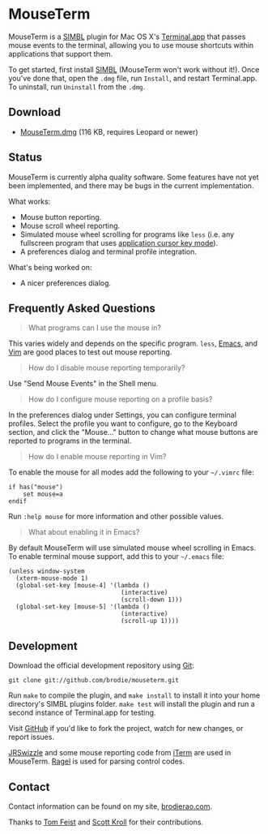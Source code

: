 MouseTerm
=========

MouseTerm is a [SIMBL][1] plugin for Mac OS X's [Terminal.app][2] that passes
mouse events to the terminal, allowing you to use mouse shortcuts within
applications that support them.

To get started, first install [SIMBL][1] (MouseTerm won't work without it!).
Once you've done that, open the `.dmg` file, run `Install`, and restart
Terminal.app. To uninstall, run `Uninstall` from the `.dmg`.

[1]: http://www.culater.net/software/SIMBL/SIMBL.php
[2]: http://www.apple.com/macosx/technology/unix.html


Download
--------

* [MouseTerm.dmg][3] (116 KB, requires Leopard or newer)

[3]: http://bitheap.org/mouseterm/MouseTerm.dmg


Status
------

MouseTerm is currently alpha quality software. Some features have not yet
been implemented, and there may be bugs in the current implementation.

What works:

* Mouse button reporting.
* Mouse scroll wheel reporting.
* Simulated mouse wheel scrolling for programs like `less` (i.e. any
  fullscreen program that uses [application cursor key mode][4]).
* A preferences dialog and terminal profile integration.

What's being worked on:

* A nicer preferences dialog.

[4]: http://the.earth.li/~sgtatham/putty/0.60/htmldoc/Chapter4.html#config-appcursor


Frequently Asked Questions
--------------------------

> What programs can I use the mouse in?

This varies widely and depends on the specific program. `less`, [Emacs][5],
and [Vim][6] are good places to test out mouse reporting.

> How do I disable mouse reporting temporarily?

Use "Send Mouse Events" in the Shell menu.

> How do I configure mouse reporting on a profile basis?

In the preferences dialog under Settings, you can configure terminal
profiles. Select the profile you want to configure, go to the Keyboard
section, and click the "Mouse..." button to change what mouse buttons
are reported to programs in the terminal.

> How do I enable mouse reporting in Vim?

To enable the mouse for all modes add the following to your `~/.vimrc` file:

    if has("mouse")
        set mouse=a
    endif

Run `:help mouse` for more information and other possible values.

> What about enabling it in Emacs?

By default MouseTerm will use simulated mouse wheel scrolling in Emacs. To
enable terminal mouse support, add this to your `~/.emacs` file:

    (unless window-system
      (xterm-mouse-mode 1)
      (global-set-key [mouse-4] '(lambda ()
                                   (interactive)
                                   (scroll-down 1)))
      (global-set-key [mouse-5] '(lambda ()
                                   (interactive)
                                   (scroll-up 1))))

[5]: http://www.gnu.org/software/emacs/
[6]: http://www.vim.org/


Development
-----------

Download the official development repository using [Git][7]:

    git clone git://github.com/brodie/mouseterm.git

Run `make` to compile the plugin, and `make install` to install it into
your home directory's SIMBL plugins folder. `make test` will install
the plugin and run a second instance of Terminal.app for testing.

Visit [GitHub][8] if you'd like to fork the project, watch for new changes,
or report issues.

[JRSwizzle][9] and some mouse reporting code from [iTerm][10] are used in
MouseTerm. [Ragel][11] is used for parsing control codes.

[7]: http://git-scm.org/
[8]: http://github.com/brodie/mouseterm
[9]: http://rentzsch.com/trac/wiki/JRSwizzle
[10]: http://iterm.sourceforge.net/
[11]: http://www.complang.org/ragel/


Contact
-------

Contact information can be found on my site, [brodierao.com][12].

Thanks to [Tom Feist][13] and [Scott Kroll][14] for their contributions.

[12]: http://brodierao.com/
[13]: http://github.com/shabble
[14]: http://github.com/skroll
